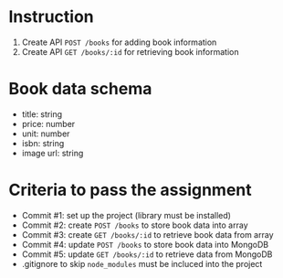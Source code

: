 # Instruction
1. Create API `POST /books` for adding book information
2. Create API `GET /books/:id` for retrieving book information

# Book data schema
- title: string
- price: number
- unit: number
- isbn: string
- image url: string

# Criteria to pass the assignment
- Commit #1: set up the project (library must be installed)
- Commit #2: create `POST /books` to store book data into array
- Commit #3: create `GET /books/:id` to retrieve book data from array
- Commit #4: update `POST /books` to store book data into MongoDB
- Commit #5: update `GET /books/:id` to retrieve data from MongoDB
- .gitignore to skip `node_modules` must be incluced into the project